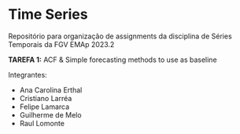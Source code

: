 # Time Series
Repositório para organização de assignments da disciplina de Séries Temporais da FGV EMAp 2023.2

**TAREFA 1:** ACF & Simple forecasting methods to use as baseline

Integrantes:
* Ana Carolina Erthal
* Cristiano Larréa
* Felipe Lamarca
* Guilherme de Melo
* Raul Lomonte

